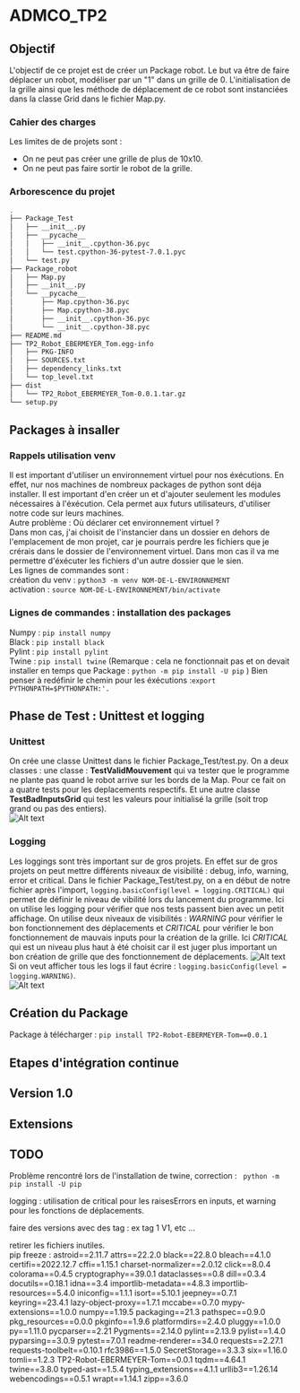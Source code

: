 # ADMCO_TP2

## Objectif

L'objectif de ce projet est de créer un Package robot. Le but va être de faire déplacer un robot, modéliser par un "1" dans un grille de 0. L'initialisation de la grille ainsi que les méthode de déplacement de ce robot sont instanciées dans la classe Grid dans le fichier Map.py.  
### Cahier des charges 
Les limites de de projets sont :  
- On ne peut pas créer une grille de plus de 10x10.  
- On ne peut pas faire sortir le robot de la grille.  

### Arborescence du projet 
```bash
.
├── Package_Test
│   ├── __init__.py
│   ├── __pycache__
│   │   ├── __init__.cpython-36.pyc
│   │   └── test.cpython-36-pytest-7.0.1.pyc
│   └── test.py
├── Package_robot
│   ├── Map.py
│   ├── __init__.py
│   └── __pycache__
│       ├── Map.cpython-36.pyc
│       ├── Map.cpython-38.pyc
│       ├── __init__.cpython-36.pyc
│       └── __init__.cpython-38.pyc
├── README.md
├── TP2_Robot_EBERMEYER_Tom.egg-info
│   ├── PKG-INFO
│   ├── SOURCES.txt
│   ├── dependency_links.txt
│   └── top_level.txt
├── dist
│   └── TP2_Robot_EBERMEYER_Tom-0.0.1.tar.gz
└── setup.py
```

## Packages à insaller 

### Rappels utilisation venv 
Il est important d'utiliser un environnement virtuel pour nos éxécutions. En effet, nur nos machines de nombreux packages de python sont déja installer. Il est important d'en créer un et d'ajouter seulement les modules nécessaires à l'éxécution. Cela permet aux futurs utilisateurs, d'utiliser notre code sur leurs machines.  
Autre problème : Où déclarer cet environnement virtuel ?  
Dans mon cas, j'ai choisit de l'instancier dans un dossier en dehors de l'emplacement de mon projet, car je pourrais perdre les fichiers que je crérais dans le dossier de l'environnement virtuel. Dans mon cas il va me permettre d'éxécuter les fichiers d'un autre dossier que le sien.  
Les lignes de commandes sont :  
création du venv : `python3 -m venv NOM-DE-L-ENVIRONNEMENT`  
activation : `source NOM-DE-L-ENVIRONNEMENT/bin/activate`  

### Lignes de commandes : installation des packages 

Numpy : `pip install numpy`  
Black : `pip install black`  
Pylint : `pip install pylint`  
Twine : `pip install twine` (Remarque : cela ne fonctionnait pas et on devait installer en temps que Package : `python -m pip install -U pip`  ) 
Bien penser à redéfinir le chemin pour les éxécutions :`export PYTHONPATH=$PYTHONPATH:'.`  
 

## Phase de Test : Unittest et logging
### Unittest
On crée une classe Unittest dans le fichier Package_Test/test.py. On a deux classes : une classe : **TestValidMouvement** qui va tester que le programme ne plante pas quand le robot arrive sur les bords de la Map. Pour ce fait on a quatre tests pour les deplacements respectifs. Et une autre classe **TestBadInputsGrid** qui test les valeurs pour initialisé la grille (soit trop grand ou pas des entiers).  
![Alt text](img/pytest.png "Optional title")
### Logging 
Les loggings sont très important sur de gros projets. En effet sur de gros projets on peut mettre différents niveaux de visibilité : debug,     info, warning, error et critical. Dans le fichier Package_Test/test.py, on a en début de notre fichier après l'import, `logging.basicConfig(level = logging.CRITICAL)` qui permet de définir le niveau de vibilité lors du lancement du programme. Ici on utilise les logging pour vérifier que nos tests passent bien avec un petit affichage. On utilise deux niveaux de visibilités : _WARNING_ pour vérifier le bon fonctionnement des déplacements et _CRITICAL_ pour vérifier le bon fonctionnement de mauvais inputs pour la création de la grille. Ici _CRITICAL_ qui est un niveau plus haut à été choisit car il est juger plus important un bon création de grille que des fonctionnement de déplacements. 
![Alt text](img/critical.png "Optional title")  
Si on veut afficher tous les logs il faut écrire : `logging.basicConfig(level = logging.WARNING)`.   
![Alt text](img/warning.png "Optional title")  
## Création du Package
Package à télécharger : `pip install TP2-Robot-EBERMEYER-Tom==0.0.1` 
## Etapes d'intégration continue 

## Version 1.0

## Extensions 

## TODO 

Problème rencontré lors de l'installation de twine, correction : ` python -m pip install -U pip`  



logging : utilisation de critical pour les raisesErrors en inputs, et warning pour les fonctions de déplacements.  

faire des versions avec des tag : ex tag 1 V1, etc ...  

retirer les fichiers inutiles.  
pip freeze : 
astroid==2.11.7
attrs==22.2.0
black==22.8.0
bleach==4.1.0
certifi==2022.12.7
cffi==1.15.1
charset-normalizer==2.0.12
click==8.0.4
colorama==0.4.5
cryptography==39.0.1
dataclasses==0.8
dill==0.3.4
docutils==0.18.1
idna==3.4
importlib-metadata==4.8.3
importlib-resources==5.4.0
iniconfig==1.1.1
isort==5.10.1
jeepney==0.7.1
keyring==23.4.1
lazy-object-proxy==1.7.1
mccabe==0.7.0
mypy-extensions==1.0.0
numpy==1.19.5
packaging==21.3
pathspec==0.9.0
pkg_resources==0.0.0
pkginfo==1.9.6
platformdirs==2.4.0
pluggy==1.0.0
py==1.11.0
pycparser==2.21
Pygments==2.14.0
pylint==2.13.9
pylist==1.4.0
pyparsing==3.0.9
pytest==7.0.1
readme-renderer==34.0
requests==2.27.1
requests-toolbelt==0.10.1
rfc3986==1.5.0
SecretStorage==3.3.3
six==1.16.0
tomli==1.2.3
TP2-Robot-EBERMEYER-Tom==0.0.1
tqdm==4.64.1
twine==3.8.0
typed-ast==1.5.4
typing_extensions==4.1.1
urllib3==1.26.14
webencodings==0.5.1
wrapt==1.14.1
zipp==3.6.0






